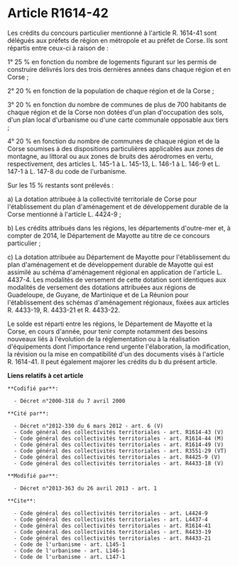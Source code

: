 # Article R1614-42

Les crédits du concours particulier mentionné à l'article R. 1614-41 sont délégués aux préfets de région en métropole et au
préfet de Corse. Ils sont répartis entre ceux-ci à raison de : 

1° 25 % en fonction du nombre de logements figurant sur les permis de construire délivrés lors des trois dernières années
dans chaque région et en Corse ; 

2° 20 % en fonction de la population de chaque région et de la Corse ; 

3° 20 % en fonction du nombre de communes de plus de 700 habitants de chaque région et de la Corse non dotées d'un plan
d'occupation des sols, d'un plan local d'urbanisme ou d'une carte communale opposable aux tiers ; 

4° 20 % en fonction du nombre de communes de chaque région et de la Corse soumises à des dispositions particulières
applicables aux zones de montagne, au littoral ou aux zones de bruits des aérodromes en vertu, respectivement, des articles
L. 145-1 à L. 145-13, L. 146-1 à L. 146-9 et L. 147-1 à L. 147-8 du code de l'urbanisme. 

Sur les 15 % restants sont prélevés : 

a) La dotation attribuée à la collectivité territoriale de Corse pour l'établissement du plan d'aménagement et de
développement durable de la Corse mentionné à l'article L. 4424-9 ; 

b) Les crédits attribués dans les régions, les départements d'outre-mer et, à compter de 2014, le Département de Mayotte au
titre de ce concours particulier ; 

c) La dotation attribuée au Département de Mayotte pour l'établissement du plan d'aménagement et de développement durable de
Mayotte qui est assimilé au schéma d'aménagement régional en application de l'article L. 4437-4. Les modalités de versement
de cette dotation sont identiques aux modalités de versement des dotations attribuées aux régions de Guadeloupe, de Guyane,
de Martinique et de La Réunion pour l'établissement des schémas d'aménagement régionaux, fixées aux articles R. 4433-19, R.
4433-21 et R. 4433-22.

Le solde est réparti entre les régions, le Département de Mayotte et la Corse, en cours d'année, pour tenir compte notamment
des besoins nouveaux liés à l'évolution de la réglementation ou à la réalisation d'équipements dont l'importance rend urgente
l'élaboration, la modification, la révision ou la mise en compatibilité d'un des documents visés à l'article R. 1614-41. Il
peut également majorer les crédits du b du présent article.

**Liens relatifs à cet article**

	**Codifié par**:

	  - Décret n°2000-318 du 7 avril 2000

	**Cité par**:

	  - Décret n°2012-330 du 6 mars 2012 - art. 6 (V)
	  - Code général des collectivités territoriales - art. R1614-43 (V)
	  - Code général des collectivités territoriales - art. R1614-44 (M)
	  - Code général des collectivités territoriales - art. R1614-49 (V)
	  - Code général des collectivités territoriales - art. R3551-29 (VT)
	  - Code général des collectivités territoriales - art. R4425-9 (V)
	  - Code général des collectivités territoriales - art. R4433-18 (V)

	**Modifié par**:

	  - Décret n°2013-363 du 26 avril 2013 - art. 1

	**Cite**:

	  - Code général des collectivités territoriales - art. L4424-9
	  - Code général des collectivités territoriales - art. L4437-4
	  - Code général des collectivités territoriales - art. R1614-41
	  - Code général des collectivités territoriales - art. R4433-19
	  - Code général des collectivités territoriales - art. R4433-21
	  - Code de l'urbanisme - art. L145-1
	  - Code de l'urbanisme - art. L146-1
	  - Code de l'urbanisme - art. L147-1
